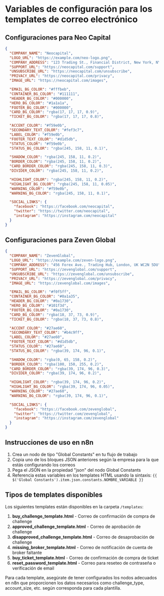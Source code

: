 # Variables de configuración para los templates de correo electrónico

## Configuraciones para Neo Capital

```json
{
  "COMPANY_NAME": "Neocapital",
  "LOGO_URL": "https://example.com/neo-logo.png",
  "COMPANY_ADDRESS": "123 Trading St., Financial District, New York, NY 10005",
  "SUPPORT_URL": "https://neocapital.com/support",
  "UNSUBSCRIBE_URL": "https://neocapital.com/unsubscribe",
  "PRIVACY_URL": "https://neocapital.com/privacy",
  "IMAGE_URL": "https://neocapital.com/images",

  "EMAIL_BG_COLOR": "#fffbeb",
  "CONTAINER_BG_COLOR": "#111111",
  "HEADER_BG_COLOR": "#000000",
  "HERO_BG_COLOR": "#1a1a1a",
  "FOOTER_BG_COLOR": "#000000",
  "CARD_BG_COLOR": "rgba(17, 17, 17, 0.9)",
  "TICKET_BG_COLOR": "rgba(17, 17, 17, 0.8)",

  "ACCENT_COLOR": "#f59e0b",
  "SECONDARY_TEXT_COLOR": "#fef3c7",
  "LABEL_COLOR": "#f59e0b",
  "FOOTER_TEXT_COLOR": "#d1d5db",
  "STATUS_COLOR": "#f59e0b",
  "STATUS_BG_COLOR": "rgba(245, 158, 11, 0.1)",

  "SHADOW_COLOR": "rgba(245, 158, 11, 0.2)",
  "BORDER_COLOR": "rgba(245, 158, 11, 0.2)",
  "CARD_BORDER_COLOR": "rgba(245, 158, 11, 0.3)",
  "DIVIDER_COLOR": "rgba(245, 158, 11, 0.2)",

  "HIGHLIGHT_COLOR": "rgba(245, 158, 11, 0.2)",
  "HIGHLIGHT_BG_COLOR": "rgba(245, 158, 11, 0.05)",
  "WARNING_COLOR": "#f59e0b",
  "WARNING_BG_COLOR": "rgba(245, 158, 11, 0.1)",

  "SOCIAL_LINKS": {
    "facebook": "https://facebook.com/neocapital",
    "twitter": "https://twitter.com/neocapital",
    "instagram": "https://instagram.com/neocapital"
  }
}
```

## Configuraciones para Zeven Global

```json
{
  "COMPANY_NAME": "ZevenGlobal",
  "LOGO_URL": "https://example.com/zeven-logo.png",
  "COMPANY_ADDRESS": "456 Forex Ave., Trading Hub, London, UK WC2N 5DU",
  "SUPPORT_URL": "https://zevenglobal.com/support",
  "UNSUBSCRIBE_URL": "https://zevenglobal.com/unsubscribe",
  "PRIVACY_URL": "https://zevenglobal.com/privacy",
  "IMAGE_URL": "https://zevenglobal.com/images",

  "EMAIL_BG_COLOR": "#f0f5ff",
  "CONTAINER_BG_COLOR": "#0a1a35",
  "HEADER_BG_COLOR": "#0a1730",
  "HERO_BG_COLOR": "#101f3d",
  "FOOTER_BG_COLOR": "#0a1730",
  "CARD_BG_COLOR": "rgba(18, 37, 73, 0.9)",
  "TICKET_BG_COLOR": "rgba(18, 37, 73, 0.8)",

  "ACCENT_COLOR": "#27ae60",
  "SECONDARY_TEXT_COLOR": "#b4c9ff",
  "LABEL_COLOR": "#27ae60",
  "FOOTER_TEXT_COLOR": "#d1d5db",
  "STATUS_COLOR": "#27ae60",
  "STATUS_BG_COLOR": "rgba(39, 174, 96, 0.1)",

  "SHADOW_COLOR": "rgba(0, 65, 158, 0.2)",
  "BORDER_COLOR": "rgba(100, 150, 255, 0.2)",
  "CARD_BORDER_COLOR": "rgba(39, 174, 96, 0.3)",
  "DIVIDER_COLOR": "rgba(39, 174, 96, 0.2)",

  "HIGHLIGHT_COLOR": "rgba(39, 174, 96, 0.2)",
  "HIGHLIGHT_BG_COLOR": "rgba(39, 174, 96, 0.05)",
  "WARNING_COLOR": "#27ae60",
  "WARNING_BG_COLOR": "rgba(39, 174, 96, 0.1)",

  "SOCIAL_LINKS": {
    "facebook": "https://facebook.com/zevenglobal",
    "twitter": "https://twitter.com/zevenglobal",
    "instagram": "https://instagram.com/zevenglobal"
  }
}
```

## Instrucciones de uso en n8n

1. Crea un nodo de tipo "Global Constants" en tu flujo de trabajo
2. Copia uno de los bloques JSON anteriores según la empresa para la que estás configurando los correos
3. Pega el JSON en la propiedad "json" del nodo Global Constants
4. Referencia estas variables en los templates HTML usando la sintaxis: `{{ $('Global Constants').item.json.constants.NOMBRE_VARIABLE }}`

## Tipos de templates disponibles

Los siguientes templates están disponibles en la carpeta `/templates`:

1. **buy_challenge_template.html** - Correo de confirmación de compra de challenge
2. **approved_challenge_template.html** - Correo de aprobación de challenge
3. **disapproved_challenge_template.html** - Correo de desaprobación de challenge
4. **missing_broker_template.html** - Correo de notificación de cuenta de broker faltante
5. **buy_ticket_template.html** - Correo de confirmación de compra de ticket
6. **reset_password_template.html** - Correo para reseteo de contraseña o verificación de email

Para cada template, asegúrate de tener configurados los nodos adecuados en n8n que proporcionen los datos necesarios como challenge_type, account_size, etc. según corresponda para cada plantilla.
